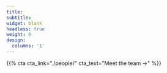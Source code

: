 ```yaml
---
title:
subtitle:
widget: blank
headless: true
weight: 0
design:
  columns: '1'
---
```


{{% cta cta_link="./people/" cta_text="Meet the team →" %}}
